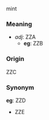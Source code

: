 mint
### Meaning
+ _adj_: ZZA
    + __eg__: ZZB

### Origin

ZZC

### Synonym

__eg__: ZZD

+ ZZE


